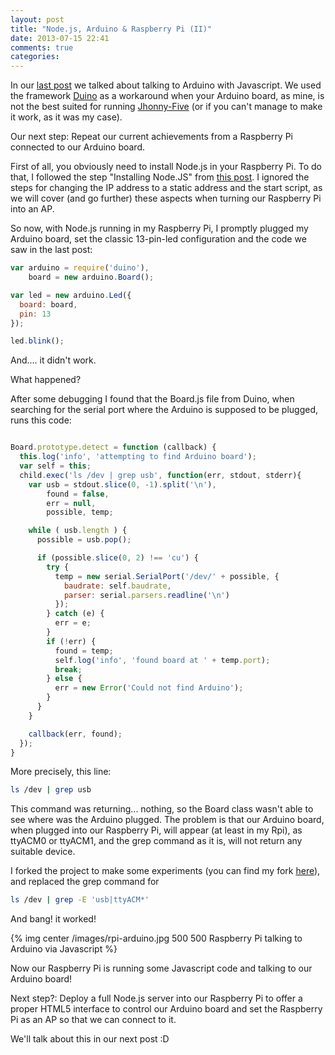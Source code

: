 ```yaml
---
layout: post
title: "Node.js, Arduino & Raspberry Pi (II)"
date: 2013-07-15 22:41
comments: true
categories: 
---
```


In our [last post](http://jvrbaena.github.io/blog/2013/07/14/node-dot-js-arduino-raspberry-pi/) we talked about talking to Arduino with Javascript. We used the framework [Duino](https://github.com/ecto/duino) as a workaround when your Arduino board, as mine, is not the best suited for running [Jhonny-Five](https://github.com/rwldrn/johnny-five) (or if you can't manage to make it work, as it was my case).

Our next step: Repeat our current achievements from a Raspberry Pi connected to our Arduino board.

First of all, you obviously need to install Node.js in your Raspberry Pi. To do that, I followed the step "Installing Node.JS" from [this post](http://blog.rueedlinger.ch/2013/03/raspberry-pi-and-nodejs-basic-setup/). I ignored the steps for changing the IP address to a static address and the start script, as we will cover (and go further) these aspects when turning our Raspberry Pi into an AP.

So now, with Node.js running in my Raspberry Pi, I promptly plugged my Arduino board, set the classic 13-pin-led configuration and the code we saw in the last post:

``` javascript
var arduino = require('duino'),
    board = new arduino.Board();

var led = new arduino.Led({
  board: board,
  pin: 13
});

led.blink();
```

And.... it didn't work.

What happened?

After some debugging I found that the Board.js file from Duino, when searching for the serial port where the Arduino is supposed to be plugged, runs this code:

``` javascript

Board.prototype.detect = function (callback) {
  this.log('info', 'attempting to find Arduino board');
  var self = this;
  child.exec('ls /dev | grep usb', function(err, stdout, stderr){
    var usb = stdout.slice(0, -1).split('\n'),
        found = false,
        err = null,
        possible, temp;

    while ( usb.length ) {
      possible = usb.pop();

      if (possible.slice(0, 2) !== 'cu') {
        try {
          temp = new serial.SerialPort('/dev/' + possible, {
            baudrate: self.baudrate,
            parser: serial.parsers.readline('\n')
          });
        } catch (e) {
          err = e;
        }
        if (!err) {
          found = temp;
          self.log('info', 'found board at ' + temp.port);
          break;
        } else {
          err = new Error('Could not find Arduino');
        }
      }
    }

    callback(err, found);
  });
}

```

More precisely, this line:

``` bash
ls /dev | grep usb
```
This command was returning... nothing, so the Board class wasn't able to see where was the Arduino plugged.
The problem is that our Arduino board, when plugged into our Raspberry Pi, will appear (at least in my Rpi), as ttyACM0 or ttyACM1, and the grep command as it is, will not return any suitable device.

I forked the project to make some experiments (you can find my fork [here](https://github.com/JvrBaena/duino)), and replaced the grep command for

``` bash
ls /dev | grep -E 'usb|ttyACM*'
```


And bang! it worked!

{% img center /images/rpi-arduino.jpg 500 500 Raspberry Pi talking to Arduino via Javascript %}

Now our Raspberry Pi is running some Javascript code and talking to our Arduino board!

Next step?: Deploy a full Node.js server into our Raspberry Pi to offer a proper HTML5 interface to control our Arduino board and set the Raspberry Pi as an AP so that we can connect to it.

We'll talk about this in our next post :D